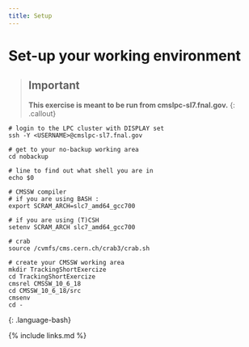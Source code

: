 ```yaml
---
title: Setup
---
```

# Set-up your working environment

> ## Important
> **This exercise is meant to be run from cmslpc-sl7.fnal.gov.**
{: .callout}


~~~
# login to the LPC cluster with DISPLAY set
ssh -Y <USERNAME>@cmslpc-sl7.fnal.gov

# get to your no-backup working area
cd nobackup
 
# line to find out what shell you are in
echo $0
 
# CMSSW compiler                              
# if you are using BASH :                                                                      
export SCRAM_ARCH=slc7_amd64_gcc700

# if you are using (T)CSH
setenv SCRAM_ARCH slc7_amd64_gcc700

# crab                                                                                                    
source /cvmfs/cms.cern.ch/crab3/crab.sh

# create your CMSSW working area
mkdir TrackingShortExercize
cd TrackingShortExercize
cmsrel CMSSW_10_6_18
cd CMSSW_10_6_18/src
cmsenv
cd -

~~~
{: .language-bash}

{% include links.md %}
